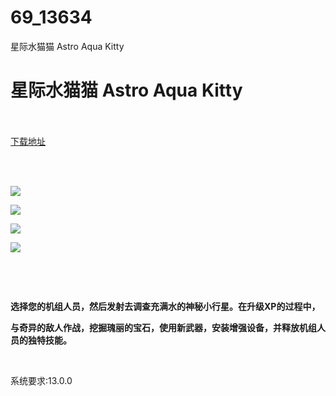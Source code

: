# 69_13634
星际水猫猫 Astro Aqua Kitty
# 星际水猫猫 Astro Aqua Kitty
 <br/></br>
[下载地址](https://www.switch520.cc/article/13634 "下载地址")
<br/></br>

<p>&nbsp;</p>
<p><strong> <img src="https://www.switch520.cc/muke_img/upload_art_editor_20210511-1_0b95fe3f399f4eb5dc88ae53fdccbd1c.jpg"> </strong></p>
<p><img src="https://www.switch520.cc/muke_img/upload_art_editor_20210511-1_d14753c5350fe46fd65096ffe0aa5044.jpg"></p>
<p><img src="https://www.switch520.cc/muke_img/upload_art_editor_20210511-1_4c9414b4da254d47ebfbddf785b51df4.jpg"></p>
<p><img src="https://www.switch520.cc/muke_img/upload_art_editor_20210511-1_6dcd604caf199ba57b3f8e638884d0ee.jpg"></p>
<p>&nbsp;</p>
<p>&nbsp;</p>
<p><strong> 选择您的机组人员，然后发射去调查充满水的神秘小行星。在升级XP的过程中，</strong></p>
<p><strong>与奇异的敌人作战，挖掘瑰丽的宝石，使用新武器，安装增强设备，并释放机组人员的独特技能。</strong></p>
<p>&nbsp;</p>
<p>系统要求:13.0.0</p>



